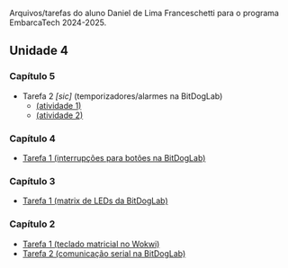 Arquivos/tarefas do aluno Daniel de Lima Franceschetti para o programa EmbarcaTech 2024-2025.

## Unidade 4

### Capítulo 5
* Tarefa 2 _[sic]_ (temporizadores/alarmes na BitDogLab)
  * [(atividade 1)](/u04_c05_tarefa01_trafficlight)
  * [(atividade 2)](/u04_c05_tarefa02_oneshottimer)

### Capítulo 4
* [Tarefa 1 (interrupções para botões na BitDogLab)](/u04_c04_tarefa01_irq_btn_incr)

### Capítulo 3
* [Tarefa 1 (matrix de LEDs da BitDogLab)](/u04_c03_tarefa01_ledmatrix)

### Capítulo 2
* [Tarefa 1 (teclado matricial no Wokwi)](/u04_c02_tarefa01_keypad)
* [Tarefa 2 (comunicação serial na BitDogLab)](/u04_c02_tarefa02_bitdoglab_serial)
